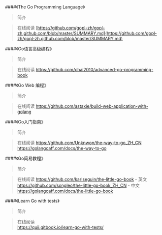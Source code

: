 ####《The Go Programming Language》

> 简介

> 在线阅读
[https://github.com/gopl-zh/gopl-zh.github.com/blob/master/SUMMARY.md](https://github.com/gopl-zh/gopl-zh.github.com/blob/master/SUMMARY.md)

####《Go语言高级编程》

> 简介

> 在线阅读
https://github.com/chai2010/advanced-go-programming-book

####《Go Web 编程》

> 简介

> 在线阅读 
https://github.com/astaxie/build-web-application-with-golang

####《Go入门指南》

> 简介

> 在线阅读
https://github.com/Unknwon/the-way-to-go_ZH_CN  
https://golangcaff.com/docs/the-way-to-go

####《Go简易教程》

> 简介

> 在线阅读
https://github.com/karlseguin/the-little-go-book - 英文  
https://github.com/songleo/the-little-go-book_ZH_CN - 中文  
https://golangcaff.com/docs/the-little-go-book

####《Learn Go with tests》

> 简介

> 在线阅读  
https://quii.gitbook.io/learn-go-with-tests/